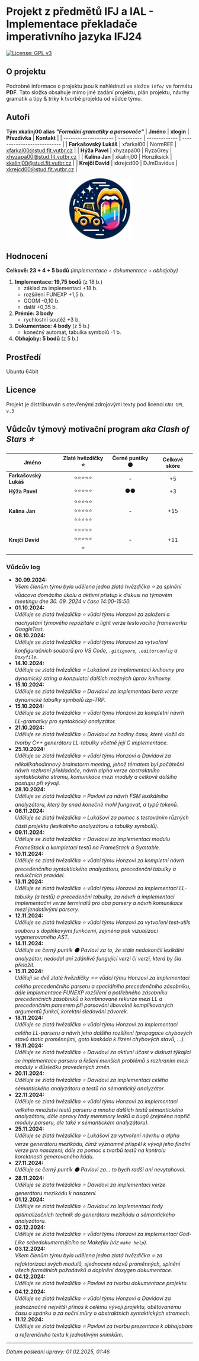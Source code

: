 <h1>Projekt z předmětů IFJ a IAL - Implementace překladače imperativního jazyka IFJ24</h1>

[![License: GPL v3](https://img.shields.io/badge/License-GPLv3-blue.svg)](https://www.gnu.org/licenses/gpl-3.0)

## O projektu

Podrobné informace o projektu jsou k nahlédnutí ve složce `info/` ve formátu **PDF**. Tato složka obsahuje mimo jiné zadání projektu, plán projektu, návrhy gramatik a tipy & triky k tvorbě projektu od vůdce týmu.

## Autoři

**Tým xkalinj00 alias _"Formální gramatiky a parsovače"_**
| **Jméno**             | **xlogin** | **Přezdívka** | **Kontakt**                 |
| --------------------- | ---------- | ------------- | --------------------------- |
| **Farkašovský Lukáš** | xfarkal00  | NormREE       | xfarkal00@stud.fit.vutbr.cz |
| **Hýža Pavel**        | xhyzapa00  | RyzaGrey      | xhyzapa00@stud.fit.vutbr.cz |
| **Kalina Jan**        | xkalinj00  | Honziksick    | xkalinj00@stud.fit.vutbr.cz |
| **Krejčí David**      | xkrejcd00  | DJmDavidus    | xkrejcd00@stud.fit.vutbr.cz |

<center><img src="doc\resources\logo_upscale.png" alt="Logo" width=170></center>

## Hodnocení

**Celkově: 23 + 4 + 5 bodů** *(implementace + dokumentace + obhajoby)*

1) **Implementace: 19,75 bodů** (z 18 b.)
   - základ za implementaci +18 b.
   - rozšíření FUNEXP +1,5 b.
   - GCOM -0,10 b.
   - další +0,35 b.
2) **Prémie: 3 body**
   - rychlostní soutěž +3 b.
3) **Dokumentace: 4 body** (z 5 b.)
   - konečný automat, tabulka symbolů -1 b.
4) **Obhajoby: 5 bodů** (z 5 b.)

## Prostředí

Ubuntu 64bit

## Licence

Projekt je distribuován s otevřenými zdrojovými texty pod licencí `GNU GPL v.3`

## Vůdcův týmový motivační program _aka Clash of Stars ⭐_

| **Jméno**             | **Zlaté hvězdičky ⭐** | **Černé puntíky ⚫** | **Celkové skóre**                 |
| --------------------- | :-:           | :-: | :-: |
| **Farkašovský Lukáš** | ⭐⭐⭐⭐⭐  |  -  | +5  |
| **Hýža Pavel**        | ⭐⭐⭐⭐⭐  |  ⚫⚫  | +3  |
| **Kalina Jan**        | ⭐⭐⭐⭐⭐ <br> ⭐⭐⭐⭐⭐ <br> ⭐⭐⭐⭐⭐|  -  | +15 |
| **Krejčí David**      | ⭐⭐⭐⭐⭐ <br> ⭐⭐⭐⭐⭐ <br> ⭐          |  -  | +11 |

### Vůdcův log
- **30\.09\.2024:** <br>
  *Všem členům týmu byla udělena jedna zlatá hvězdička ⭐ za splnění vůdcova domácího úkolu a aktivní přístup k diskusi na týmovém meetingu dne 30\. 09\. 2024 v čase 14:00-15:50.*
- **01\.10\.2024:** <br>
  *Uděluje se zlatá hvězdička ⭐ vůdci týmu Honzovi za založení a nachystání týmového repozitáře a light verze testovacího frameworku GoogleTest.*
- **08\.10\.2024:** <br>
  *Uděluje se zlatá hvězdička ⭐ vůdci týmu Honzovi za vytvoření konfiguračních souborů pro VS Code, `.gitignore`, `.editorconfig` a `Doxyfile`.*
- **14\.10\.2024:** <br>
  *Uděluje se zlatá hvězdička ⭐ Lukášovi za implementaci knihovny pro dynamický string a konzulatci dalších možných úprav knihovny.*
- **15\.10\.2024:** <br>
  *Uděluje se zlatá hvězdička ⭐ Davidovi za implementaci beta verze dynamické tabulky symbolů izp-TRP.*
- **15\.10\.2024:** <br>
  *Uděluje se zlatá hvězdička ⭐ vůdci týmu Honzovi za kompletní návrh LL-gramatiky pro syntaktický analyzátor.*
- **21\.10\.2024:** <br>
  *Uděluje se zlatá hvězdička ⭐ Davidovi za hodiny času, které vložil do tvorby C++ generátoru LL-tabulky včetně její C implementace.*
- **25\.10\.2024:** <br>
  *Uděluje se zlatá hvězdička ⭐ vůdci týmu Honzovi a Davidovi za několikahodinnový brainstorm meeting, jehož tématem byl počáteční návrh rozhraní překladače, návrh alpha verze abstraktního syntaktického stromu, komunikace mezi moduly a celkově dalšího postupu při vývoji.*
- **28\.10\.2024:** <br>
  *Uděluje se zlatá hvězdička ⭐ Pavlovi za návrh FSM lexikálního analyzátoru, který by snad konečně mohl fungovat, a typů tokenů.*
- **06\.11\.2024:** <br>
  *Uděluje se zlatá hvězdička ⭐ Lukášovi za pomoc s testováním různých částí projektu (lexikálního analyzátoru a tabulky symbolů).*
- **09\.11\.2024:** <br>
  *Uděluje se zlatá hvězdička ⭐ Davidovi za implementaci modulu FrameStack a kompletaci testů na FrameStack a Symtable.*
- **10\.11\.2024:** <br>
  *Uděluje se zlatá hvězdička ⭐ vůdci týmu Honzovi za kompletní návrh precedenčního syntaktického analyzátoru, precedenční tabulky a redukčních pravidel.*
- **13\.11\.2024:** <br>
  *Uděluje se zlatá hvězdička ⭐ vůdci týmu Honzovi za implementaci LL-tabulky (a testů) a precedenční tabulky, za návrh a implementaci implementační verze terminálů pro oba parsery a návrh komunikace mezi jendotlivými parsery.*
- **12\.11\.2024:** <br>
  *Uděluje se zlatá hvězdička ⭐ vůdci týmu Honzovi za vytvoření test-utils souboru s doplňkovými funkcemi, zejména pak vizualizací vygenerovaného AST.*
- **14\.11\.2024:** <br>
  *Uděluje se černý puntík ⚫ Pavlovi za to, že stále nedokončil lexikální analyzátor, nedodal ani zdánlivě fungující verzi či verzi, která by šla přeložit.*
- **15\.11\.2024:** <br>
  *Udělují se dvě zlaté hvězdičky ⭐⭐ vůdci týmu Honzovi za implementaci celého precedenčního parseru a speciálního precedenčního zásobníku, dále implementace FUNEXP rozšíření a potřebného zásobníku precedenčních zásobníků a kombinované rekurze mezi LL a precedenčním parserem při parsování libovolně komplikovaných argumentů funkcí, korektní sledování závorek.*
- **18\.11\.2024:** <br>
  *Uděluje se zlatá hvězdička ⭐ vůdci týmu Honzovi za implementaci celého LL-parseru a návrh jeho dalšího rozšíření (propagace chybových stavů static proměnnými, goto kaskáda k řízení chybových stavů, ...).*
- **19\.11\.2024:** <br>
  *Uděluje se zlatá hvězdička ⭐ Davidovi za aktivní účast v diskuzi týkající se implementace parseru a řešení menších problémů s rozhraním mezi moduly v důsledku provedených změn.*
- **20\.11\.2024:** <br>
  *Uděluje se zlatá hvězdička ⭐ Davidovi za implementaci celého sémantického analyzátoru a testů na sémantický analyzátor.*
- **22\.11\.2024:** <br>
  *Uděluje se zlatá hvězdička ⭐ vůdci týmu Honzovi za implementaci velkého množství testů parseru a mnoha dalších testů sémantického analyzátoru, dále opravy řady memmory leaků a bugů (zejména napříč moduly parseru, ale také v sémantickém analyzátoru).*
- **25\.11\.2024:** <br>
  *Uděluje se zlatá hvězdička ⭐ Lukášovi za vytvoření návrhu a alpha verze generátoru mezikódu, čímž významně přispěl k vývoji jeho finální verze pro nasazení; dále za pomoc s tvorbů testů na kontrolu korektnosti generovaného kódu.*
- **27\.11\.2024:** <br>
  *Uděluje se černý puntík ⚫ Pavlovi za... to bych radši ani nevytahoval.*
- **28\.11\.2024:** <br>
  *Uděluje se zlatá hvězdička ⭐ Davidovi za implementaci verze generátoru mezikódu k nasazení.*
- **01\.12\.2024:** <br>
  *Uděluje se zlatá hvězdička ⭐ Davidovi za implementaci řady optimalizačních technik do generátoru mezikódu a sémantického analyzátoru.*
- **02\.12\.2024:** <br>
  *Uděluje se zlatá hvězdička ⭐ vůdci týmu Honzovi za implementaci God-Like sebedokumentujícího se Makefilu (viz `make help`).*
- **03\.12\.2024:** <br>
  *Všem členům týmu byla udělena jedna zlatá hvězdička ⭐ za refaktorizaci svých modulů, sjednocení názvů proměnných, splnění všech formálních požadavků a doplnění doxygen dokumentace.*
- **04\.12\.2024:** <br>
  *Uděluje se zlatá hvězdička ⭐ Pavlovi za tvorbu dokumentace projektu.*
- **04\.12\.2024:** <br>
  *Uděluje se zlatá hvězdička ⭐ vůdci týmu Honzovi a Davidovi za jednoznačně největší přínos k celému vývoji projektu, obětovanému času a spánku a za noční můry o abstraktních syntaktických stromech.*
- **11\.12\.2024:** <br>
  *Uděluje se zlatá hvězdička ⭐ Pavlovi za tvorbu prezentace k obhajobám a referenčního textu k jednotlivým snímkům.*

---

*Datum poslední úpravy: 01.02.2025, 01:46*

